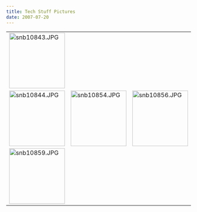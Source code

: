 ```yaml
---
title: Tech Stuff Pictures
date: 2007-07-20
---
```

<table><tr><td><a href="http://www-sa.evenserver.com/s/img/2007/07/snb10838.JPG">
<img src='http://www-sa.evenserver.com/s/img/2007/07/snb10843.thumbnail.JPG' title='snb10843.JPG' alt='snb10843.JPG' width="150"/></a></td></tr><tr><td><a href="http://www-sa.evenserver.com/s/img/2007/07/snb10844.JPG">
<img src='http://www-sa.evenserver.com/s/img/2007/07/snb10844.thumbnail.JPG' title='snb10844.JPG' alt='snb10844.JPG' width="150"/></a></td><td><a href="http://www-sa.evenserver.com/s/img/2007/07/snb10854.JPG">
<img src='http://www-sa.evenserver.com/s/img/2007/07/snb10854.thumbnail.JPG' title='snb10854.JPG' alt='snb10854.JPG' width="150"/></a></td><td><a href="http://www-sa.evenserver.com/s/img/2007/07/snb10856.JPG">
<img src='http://www-sa.evenserver.com/s/img/2007/07/snb10856.thumbnail.JPG' title='snb10856.JPG' alt='snb10856.JPG' width="150"/></a></td></tr><tr><td><a href="http://www-sa.evenserver.com/s/img/2007/07/snb10859.JPG">
<img src='http://www-sa.evenserver.com/s/img/2007/07/snb10859.thumbnail.JPG' title='snb10859.JPG' alt='snb10859.JPG' width="150"/></a></td><td> </td><td> </td></tr></table>

